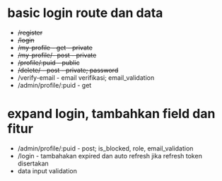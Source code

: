 # basic login route dan data
* ~~/register~~
* ~~/login~~
* ~~/my-profile - get - private~~
* ~~/my-profile/- post - private~~
* ~~/profile/:puid - public~~
* ~~/delete/ - post - private; password~~
* /verify-email - email verifikasi; email_validation
* /admin/profile/:puid - get

# expand login, tambahkan field dan fitur
* /admin/profile/:puid - post; is_blocked, role, email_validation
* /login - tambahakan expired dan auto refresh jika refresh token disertakan
* data input validation
